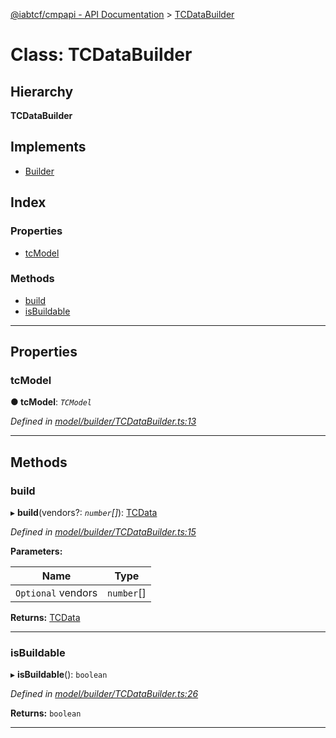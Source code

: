 [@iabtcf/cmpapi - API Documentation](../README.md) > [TCDataBuilder](../classes/tcdatabuilder.md)

# Class: TCDataBuilder

## Hierarchy

**TCDataBuilder**

## Implements

* [Builder](../interfaces/builder.md)

## Index

### Properties

* [tcModel](tcdatabuilder.md#tcmodel)

### Methods

* [build](tcdatabuilder.md#build)
* [isBuildable](tcdatabuilder.md#isbuildable)

---

## Properties

<a id="tcmodel"></a>

###  tcModel

**● tcModel**: *`TCModel`*

*Defined in [model/builder/TCDataBuilder.ts:13](https://github.com/chrispaterson/iabtcf-es/blob/0b97360/modules/cmpapi/src/model/builder/TCDataBuilder.ts#L13)*

___

## Methods

<a id="build"></a>

###  build

▸ **build**(vendors?: *`number`[]*): [TCData](tcdata.md)

*Defined in [model/builder/TCDataBuilder.ts:15](https://github.com/chrispaterson/iabtcf-es/blob/0b97360/modules/cmpapi/src/model/builder/TCDataBuilder.ts#L15)*

**Parameters:**

| Name | Type |
| ------ | ------ |
| `Optional` vendors | `number`[] |

**Returns:** [TCData](tcdata.md)

___
<a id="isbuildable"></a>

###  isBuildable

▸ **isBuildable**(): `boolean`

*Defined in [model/builder/TCDataBuilder.ts:26](https://github.com/chrispaterson/iabtcf-es/blob/0b97360/modules/cmpapi/src/model/builder/TCDataBuilder.ts#L26)*

**Returns:** `boolean`

___

